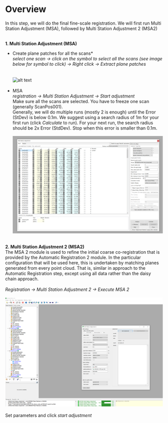 # Overview
In this step, we will do the final fine-scale registration. We will first run Multi Station Adjustment (MSA), followed by Multi Station Adjustment 2 (MSA2)
<br><br>


**1. Multi Station Adjustment (MSA)**
<br>
* Create plane patches for all the scans*<br>
*select one scan → click on the symbol to select all the scans (see image below for symbol to click) → Right click → Extract plane patches*<br>
<br><br>![alt text](img/select_all_.png)<br><br>
* MSA<br>
*registration → Multi Station Adjustment → Start adjustment*<br>
Make sure all the scans are selected. You have to freeze one scan (generally ScanPos001).<br>
Generally, we will do multiple runs (mostly 2 is enough) until the Error (StDev) is below 0.1m. We suggest using a search radius of 1m for your first run (click *Calculate* to run). For your next run, the search radius should be 2x Error (StdDev). Stop when this error is smaller than 0.1m.
<br><br>![alt text](img/msa_project.png)<br><br>

**2. Multi Station Adjustment 2 (MSA2)**
<br>
The MSA 2 module is used to refine the initial coarse co-registration that is
provided by the Automatic Registration 2 module. In the particular configuration
that will be used here, this is undertaken by matching planes generated from
every point cloud. That is, similar in approach to the Automatic Registration step,
except using all data rather than the daisy chain approach.
<br><br>
*Registration → Multi Station Adjustment 2 → Execute MSA 2*
<br><br>![alt text](img/MSA2.png)
<br><br> Set parameters and click *start adjustment*